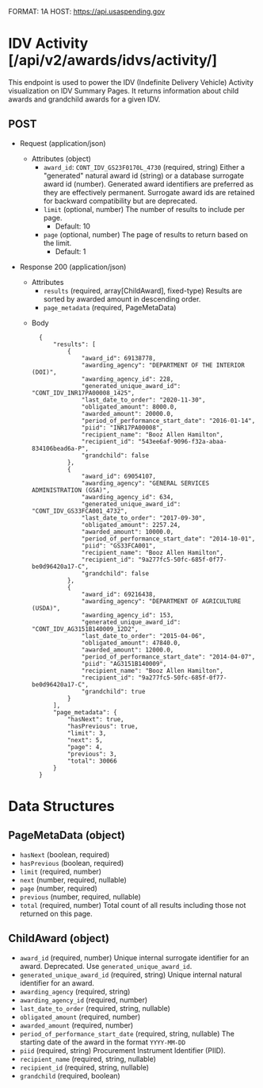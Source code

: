 FORMAT: 1A
HOST: https://api.usaspending.gov

# IDV Activity [/api/v2/awards/idvs/activity/]

This endpoint is used to power the IDV (Indefinite Delivery Vehicle) Activity visualization on IDV Summary Pages. It returns information about child awards and grandchild awards for a given IDV.

## POST

+ Request (application/json)
    + Attributes (object)
        + `award_id`: `CONT_IDV_GS23F0170L_4730` (required, string)
            Either a "generated" natural award id (string) or a database surrogate award id (number).  Generated award identifiers are preferred as they are effectively permanent.  Surrogate award ids are retained for backward compatibility but are deprecated.
        + `limit` (optional, number)
            The number of results to include per page.
            + Default: 10
        + `page` (optional, number)
            The page of results to return based on the limit.
            + Default: 1

+ Response 200 (application/json)
    + Attributes
        + `results` (required, array[ChildAward], fixed-type)
            Results are sorted by awarded amount in descending order.
        + `page_metadata` (required, PageMetaData)

    * Body

            {
                "results": [
                    {
                        "award_id": 69138778,
                        "awarding_agency": "DEPARTMENT OF THE INTERIOR (DOI)",
                        "awarding_agency_id": 228,
                        "generated_unique_award_id": "CONT_IDV_INR17PA00008_1425",
                        "last_date_to_order": "2020-11-30",
                        "obligated_amount": 8000.0,
                        "awarded_amount": 20000.0,
                        "period_of_performance_start_date": "2016-01-14",
                        "piid": "INR17PA00008",
                        "recipient_name": "Booz Allen Hamilton",
                        "recipient_id": "543ee6af-9096-f32a-abaa-834106bead6a-P",
                        "grandchild": false
                    },
                    {
                        "award_id": 69054107,
                        "awarding_agency": "GENERAL SERVICES ADMINISTRATION (GSA)",
                        "awarding_agency_id": 634,
                        "generated_unique_award_id": "CONT_IDV_GS33FCA001_4732",
                        "last_date_to_order": "2017-09-30",
                        "obligated_amount": 2257.24,
                        "awarded_amount": 10000.0,
                        "period_of_performance_start_date": "2014-10-01",
                        "piid": "GS33FCA001",
                        "recipient_name": "Booz Allen Hamilton",
                        "recipient_id": "9a277fc5-50fc-685f-0f77-be0d96420a17-C",
                        "grandchild": false
                    },
                    {
                        "award_id": 69216438,
                        "awarding_agency": "DEPARTMENT OF AGRICULTURE (USDA)",
                        "awarding_agency_id": 153,
                        "generated_unique_award_id": "CONT_IDV_AG3151B140009_12D2",
                        "last_date_to_order": "2015-04-06",
                        "obligated_amount": 47840.0,
                        "awarded_amount": 12000.0,
                        "period_of_performance_start_date": "2014-04-07",
                        "piid": "AG3151B140009",
                        "recipient_name": "Booz Allen Hamilton",
                        "recipient_id": "9a277fc5-50fc-685f-0f77-be0d96420a17-C",
                        "grandchild": true
                    }
                ],
                "page_metadata": {
                    "hasNext": true,
                    "hasPrevious": true,
                    "limit": 3,
                    "next": 5,
                    "page": 4,
                    "previous": 3,
                    "total": 30066
                }
            }

# Data Structures

## PageMetaData (object)
+ `hasNext` (boolean, required)
+ `hasPrevious` (boolean, required)
+ `limit` (required, number)
+ `next` (number, required, nullable)
+ `page` (number, required)
+ `previous` (number, required, nullable)
+ `total` (required, number)
    Total count of all results including those not returned on this page.

## ChildAward (object)
+ `award_id` (required, number)
    Unique internal surrogate identifier for an award.  Deprecated.  Use `generated_unique_award_id`.
+ `generated_unique_award_id` (required, string)
    Unique internal natural identifier for an award.
+ `awarding_agency` (required, string)
+ `awarding_agency_id` (required, number)
+ `last_date_to_order` (required, string, nullable)
+ `obligated_amount` (required, number)
+ `awarded_amount` (required, number)
+ `period_of_performance_start_date` (required, string, nullable)
    The starting date of the award in the format `YYYY-MM-DD`
+ `piid` (required, string)
    Procurement Instrument Identifier (PIID).
+ `recipient_name` (required, string, nullable)
+ `recipient_id` (required, string, nullable)
+ `grandchild` (required, boolean)
